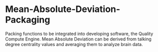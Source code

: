 # Mean-Absolute-Deviation-Packaging
Packing functions to be integrated into developing software, the Quality Compute Engine. Mean Absolute Deviation can be derived from talking degree centrality values and averaging them to analyze brain data. 
